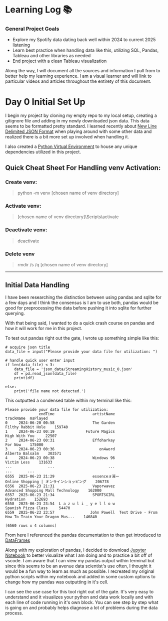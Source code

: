 # Learning Log 📚
### General Project Goals

- Explore my Spotify data dating back well within 2024 to current 2025 listening
- Learn best practice when handling data like this, utilizing SQL, Pandas, Tableau and other libraries as needed
- End project with a clean Tableau visualization

Along the way, I will document all the sources and information I pull from to better help my learning experience. I am a visual learner and will link to particular videos and articles throughout the entirety of this document. 

# Day 0 Initial Set Up

I begin my project by cloning my empty repo to my local setup, creating a gitignore file and adding in my newly downloaded json data. This data seems to be formatted pretty standard. I learned recently about [New Line Delimited JSON Format](https://docs.mulesoft.com/dataweave/latest/dataweave-formats-ndjson) when playing around with some other data and realized there is a bit more set up involved when handling it. 

I also created a [Python Virtual Environment](https://www.w3schools.com/python/python_virtualenv.asp) to house any unique dependencies utilized in this project.

## Quick Cheat Sheet For Handling venv Activation:
### Create venv:
> python -m venv [chosen name of venv directory]
### Activate venv:
> [chosen name of venv directory]\Scripts\activate
### Deactivate venv:
> deactivate
### Delete venv
> rmdir /s /q [chosen name of venv directory]

---

## Initial Data Handling
I have been researching the distinction between using pandas and sqlite for a few days and I think the consensus is I am to use both, pandas would be good for preprocessing the data before pushing it into sqlite for further querying. 

With that being said, I wanted to do a quick crash course on pandas and how it will work for me in this project. 

To test out pandas right out the gate, I wrote up something simple like this:

```
# acquire json title
data_file = input("Please provide your data file for utilization: ")

# handle quick user enter input
if len(data_file) < 3:
    data_file = 'json_data/StreamingHistory_music_0.json'
    df = pd.read_json(data_file)
    print(df)
        
else:
    print('file name not detected.')
```

This outputted a condensed table within my terminal like this:
```
Please provide your data file for utilization: 
               endTime                 artistName                                          trackName  msPlayed
0     2024-06-20 00:58                 The Garden                                 Filthy Rabbit Hole    159740
1     2024-06-23 00:19              Future Magics                                      High With You     22507
2     2024-06-23 00:31                 Effoharkay                                            For Now    175000
3     2024-06-23 00:36                    on4word                                    Alberto Balsalm    303571
4     2024-06-23 00:38                 Windows 96                                        Victim Less    131633
...                ...                        ...                                                ...       ...
6555  2025-06-23 21:29                 essenceォ液ー                      Online Shopping | オンラインショッピング    206778
6556  2025-06-23 21:31                 Vaporwavez                  Advanced Shopping Mall Technology    162000
6557  2025-06-23 21:34                 SPORTSGIRL                                          Hydration    152693
6558  2025-06-23 23:54  L a z u l i _ y e l l o w                                Spanish Pizza Class     54470
6559  2025-06-23 23:57                John Powell  Test Drive - From How To Train Your Dragon Mus...    146840

[6560 rows x 4 columns]
```

From here I referenced the pandas documentation to then get introduced to [DataFrames](https://pandas.pydata.org/docs/reference/api/pandas.DataFrame.html#pandas.DataFrame)

Along with my exploration of pandas, I decided to download [Jupyter Notebook](https://jupyter.org/install) to better visualize what I am doing and to practice a bit off of vscode. I am aware that I can view my pandas output within terminal but since this seems to be an avenue data scientist's use often, I thought it would be a fun way to learn as much as possible. I recreated my original python scripts within my notebook and added in some custom options to change how my pandas was outputting in it's cell. 

I can see the use case for this tool right out of the gate. It's very easy to understand and it visualizes your python and data work locally and with each line of code running in it's own block. You can see step by step what is going on and probably helps diagnose a lot of problems during the data process.

